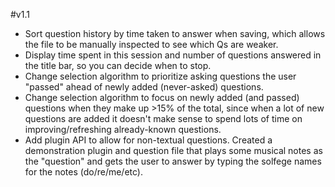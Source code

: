 #v1.1
* Sort question history by time taken to answer when saving, which allows the file to be manually inspected to see which Qs are weaker.
* Display time spent in this session and number of questions answered in the title bar, so you can decide when to stop.
* Change selection algorithm to prioritize asking questions the user "passed" ahead of newly added (never-asked) questions. 
* Change selection algorithm to focus on newly added (and passed) questions when they make up >15% of the total, since when a lot of new questions are added it doesn't make sense to spend lots of time on improving/refreshing already-known questions. 
* Add plugin API to allow for non-textual questions. Created a demonstration plugin and question file that plays some musical notes as the "question" and gets the user to answer by typing the solfege names for the notes (do/re/me/etc). 
